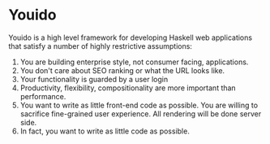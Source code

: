 Youido
=============

Youido is a high level framework for developing Haskell web applications that satisfy a number of highly restrictive assumptions:

1. You are building enterprise style, not consumer facing, applications. 
2. You don't care about SEO ranking or what the URL looks like.
3. Your functionality is guarded by a user login
4. Productivity, flexibility, compositionality are more important than performance.
5. You want to write as little front-end code as possible. You are willing to sacrifice fine-grained user experience. All rendering will be done server side.
6. In fact, you want to write as little code as possible. 

